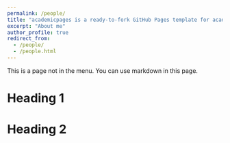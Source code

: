```yaml
---
permalink: /people/
title: "academicpages is a ready-to-fork GitHub Pages template for academic personal websites"
excerpt: "About me"
author_profile: true
redirect_from: 
  - /people/
  - /people.html
---
```


This is a page not in the menu. You can use markdown in this page.

Heading 1
======

Heading 2
======
